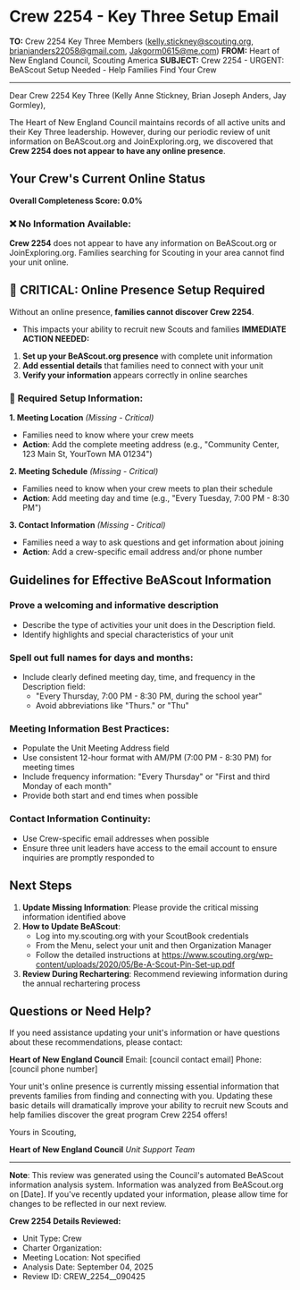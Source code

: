 # Crew 2254 - Key Three Setup Email

**TO:** Crew 2254 Key Three Members (kelly.stickney@scouting.org, brianjanders22058@gmail.com, Jakgorm0615@me.com)
**FROM:** Heart of New England Council, Scouting America
**SUBJECT:** Crew 2254 - URGENT: BeAScout Setup Needed - Help Families Find Your Crew

---

Dear Crew 2254 Key Three (Kelly Anne Stickney, Brian Joseph Anders, Jay  Gormley),

The Heart of New England Council maintains records of all active units and their Key Three leadership. However, during our periodic review of unit information on BeAScout.org and JoinExploring.org, we discovered that **Crew 2254 does not appear to have any online presence**.

## Your Crew's Current Online Status

**Overall Completeness Score: 0.0%**

### ❌ **No Information Available:**
**Crew 2254** does not appear to have any information on BeAScout.org or JoinExploring.org. Families searching for Scouting in your area cannot find your unit online.

## 🚨 CRITICAL: Online Presence Setup Required

Without an online presence, **families cannot discover Crew 2254**.
- This impacts your ability to recruit new Scouts and families
**IMMEDIATE ACTION NEEDED:**
1. **Set up your BeAScout.org presence** with complete unit information
2. **Add essential details** that families need to connect with your unit
3. **Verify your information** appears correctly in online searches

### 🔴 **Required Setup Information:**

**1. Meeting Location** *(Missing - Critical)*
- Families need to know where your crew meets
- **Action**: Add the complete meeting address (e.g., "Community Center, 123 Main St, YourTown MA 01234")

**2. Meeting Schedule** *(Missing - Critical)*
- Families need to know when your crew meets to plan their schedule
- **Action**: Add meeting day and time (e.g., "Every Tuesday, 7:00 PM - 8:30 PM")

**3. Contact Information** *(Missing - Critical)*
- Families need a way to ask questions and get information about joining
- **Action**: Add a crew-specific email address and/or phone number

## Guidelines for Effective BeAScout Information

### **Prove a welcoming and informative description**
- Describe the type of activities your unit does in the Description field.
- Identify highlights and special characteristics of your unit

### **Spell out full names for days and months:**
- Include clearly defined meeting day, time, and frequency in the Description field:
  - "Every Thursday, 7:00 PM - 8:30 PM, during the school year"
  - Avoid abbreviations like "Thurs." or "Thu"

### **Meeting Information Best Practices:**
- Populate the Unit Meeting Address field
- Use consistent 12-hour format with AM/PM (7:00 PM - 8:30 PM) for meeting times
- Include frequency information: "Every Thursday" or "First and third Monday of each month"
- Provide both start and end times when possible

### **Contact Information Continuity:**
- Use Crew-specific email addresses when possible
- Ensure three unit leaders have access to the email account to ensure inquiries are promptly responded to

## Next Steps

1. **Update Missing Information**: Please provide the critical missing information identified above
2. **How to Update BeAScout**: 
   - Log into my.scouting.org with your ScoutBook credentials
   - From the Menu, select your unit and then Organization Manager
   - Follow the detailed instructions at
     https://www.scouting.org/wp-content/uploads/2020/05/Be-A-Scout-Pin-Set-up.pdf
3. **Review During Rechartering**: Recommend reviewing information during the annual rechartering process

## Questions or Need Help?

If you need assistance updating your unit's information or have questions about these recommendations, please contact:

**Heart of New England Council**
Email: [council contact email]
Phone: [council phone number]

Your unit's online presence is currently missing essential information that prevents families from finding and connecting with you. Updating these basic details will dramatically improve your ability to recruit new Scouts and help families discover the great program Crew 2254 offers!

Yours in Scouting,

**Heart of New England Council**
*Unit Support Team*

---

**Note**: This review was generated using the Council's automated BeAScout information analysis system. Information was analyzed from BeAScout.org on [Date]. If you've recently updated your information, please allow time for changes to be reflected in our next review.

**Crew 2254 Details Reviewed:**
- Unit Type: Crew
- Charter Organization: 
- Meeting Location: Not specified
- Analysis Date: September 04, 2025
- Review ID: CREW_2254__090425